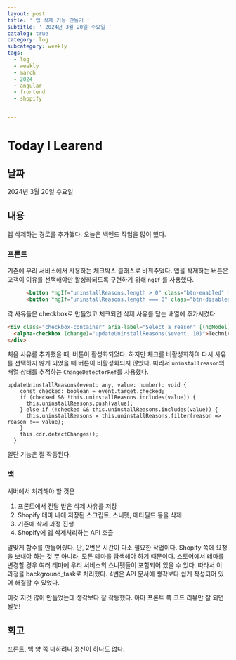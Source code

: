 ```yaml
---
layout: post
title: ' 앱 삭제 기능 만들기 '
subtitle: ' 2024년 3월 20일 수요일 '
catalog: true
category: log
subcategory: weekly
tags:
  - log
  - weekly
  - march
  - 2024
  - angular
  - frontend
  - shopify


---
```


# Today I Learend

## 날짜

2024년 3월 20일 수요일

## 내용

앱 삭제하는 경로를 추가했다. 오늘은 백엔드 작업을 많이 했다.

### 프론트

기존에 우리 서비스에서 사용하는 체크박스 클래스로 바꿔주었다. 앱을 삭제하는 버튼은 고객이 이유를 선택해야만 활성화되도록 구현하기 위해 `ngIf` 를 사용했다.

```html
      <button *ngIf="uninstallReasons.length > 0" class="btn-enabled" mat-button (click)="onConfirm()">Delete App</button>
      <button *ngIf="uninstallReasons.length === 0" class="btn-disabled" mat-button disabled>Delete App</button>
```

각 사유들은 checkbox로 만들었고 체크되면 삭제 사유를 담는 배열에 추가시켰다.

```html
<div class="checkbox-container" aria-label="Select a reason" [(ngModel)]="uninstallReasons">
  <alpha-checkbox (change)="updateUninstallReasons($event, 10)">Technical issues</alpha-checkbox>
</div>
```

처음 사유를 추가했을 때, 버튼이 활성화되었다. 하지만 체크를 비활성화하여 다시 사유를 선택하지 않게 되었을 때 버튼이 비활성화되지 않았다. 따라서 `uninstallreason`의 배열 상태를 추적하는 `ChangeDetectorRef`를 사용했다.

```tsx
updateUninstallReasons(event: any, value: number): void {
    const checked: boolean = event.target.checked;
    if (checked && !this.uninstallReasons.includes(value)) {
      this.uninstallReasons.push(value);
    } else if (!checked && this.uninstallReasons.includes(value)) {
      this.uninstallReasons = this.uninstallReasons.filter(reason => reason !== value);
    }
    this.cdr.detectChanges();
  }
```

일단 기능은 잘 작동된다.

### 백

서버에서 처리해야 할 것은

1. 프론트에서 전달 받은 삭제 사유를 저장
2. Shopify 테마 내에 저장된 스크립트, 스니펫, 메타필드 등을 삭제
3. 기존에 삭제 과정 진행
4. Shopify에 앱 삭제처리하는 API 호출

알맞게 함수를 만들어줬다. 단, 2번은 시간이 다소 필요한 작업이다. Shopify 쪽에 요청을 보내야 하는 것 뿐 아니라, 모든 테마를 탐색해야 하기 때문이다. 스토어에서 테마를 변경할 경우 여러 테마에 우리 서비스의 스니펫들이 포함되어 있을 수 있다. 따라서 이 과정을 background_task로 처리했다. 4번은 API 문서에 생각보다 쉽게 작성되어 있어 해결할 수 있었다.

이것 저것 많이 만들었는데 생각보다 잘 작동했다. 아마 프론트 쪽 코드 리뷰만 잘 되면 될듯!

## 회고

프론트, 백 양 쪽 다하려니 정신이 하나도 없다.